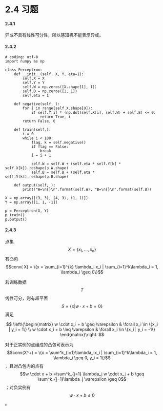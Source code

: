 # 2.4 习题

#### 2.4.1

异或不具有线性可分性，所以感知机不能表示异或。

#### 2.4.2

```text
# coding: utf-8
import numpy as np

class Perceptron:
    def __init__(self, X, Y, eta=1):
        self.X = X
        self.Y = Y
        self.W = np.zeros([X.shape[1], 1])
        self.B = np.zeros([1, 1])
        self.eta = 1
    
    def negative(self, ):
        for i in range(self.X.shape[0]):
            if self.Y[i] * (np.dot(self.X[i], self.W) + self.B) <= 0:
                return True, i
        return False, 0
    
    def train(self,):
        i = 0
        while i < 100:
            flag, k = self.negative()
            if flag == False:
                break
            i = i + 1
            
            self.W = self.W + (self.eta * self.Y[k] * self.X[k]).reshape(p.W.shape)
            self.B = self.B + (self.eta * self.Y[k]).reshape(p.B.shape)
    
    def output(self, ):
        print("W=\n{}\n".format(self.W), "B=\n{}\n".format(self.B))

X = np.array([(3, 3), (4, 3), (1, 1)])
Y = np.array([1, 1, -1])

p = Perceptron(X, Y)
p.train()
p.output()
```

#### 2.4.3

点集 $$X = \{x_1, \dots, x_n\}$$ 有凸包 $$conv( X) = \{x = \sum_{i=1}^{k} \lambda_i x_i | \sum_{i=1}^k\lambda_i = 1, \lambda_i \geq 0\}$$ 

若训练数据 $$T$$ 线性可分，则有超平面 $$S = \{x | w \cdot x + b = 0\}$$ 满足

$$
\left\{\begin{matrix}
w \cdot x_i + b \geq \varepsilon  & \forall x_i \in \{x_i | y_i = 1\} \\
w \cdot x_i + b \leq \varepsilon  & \forall x_i \in \{x_i | y_i = -1\}
\end{matrix}\right.
$$

对于正实例的点组成的凸包可表示为 $$conv(X^+) = \{x = \sum^k_{i=1}\lambda_ix_i | \sum_{i=1}^k\lambda_i = 1, \lambda_i \geq 0, y_i = 1\}$$ ，且对凸包内的点有 $$w \cdot x + b =\sum^k_{j=1} \lambda_j w \cdot x_j + b \geq \sum^k_{j=1}\lambda_j \varepsilon \geq 0$$ ；对负实例有 $$w \cdot x + b \leq 0$$ 。


